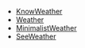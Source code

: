 - [KnowWeather](https://github.com/SilenceDut/KnowWeather)
- [Weather](https://github.com/Mixiaoxiao/Weather)
- [MinimalistWeather](https://github.com/BaronZ88/MinimalistWeather)
- [SeeWeather](https://github.com/xcc3641/SeeWeather)
